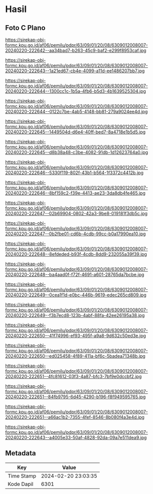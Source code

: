# Hasil

## Foto C Plano

https://sirekap-obj-formc.kpu.go.id/af06/pemilu/pdpr/63/09/01/20/08/6309012008007-20240220-222642--aa34bad7-b263-45c9-baf2-e299f8953caf.jpg

https://sirekap-obj-formc.kpu.go.id/af06/pemilu/pdpr/63/09/01/20/08/6309012008007-20240220-222643--1a21ed67-cb4e-4099-a11d-ee1486207bb7.jpg

https://sirekap-obj-formc.kpu.go.id/af06/pemilu/pdpr/63/09/01/20/08/6309012008007-20240220-222644--1300cc1c-1b5a-4fb6-b5d3-4b1639525304.jpg

https://sirekap-obj-formc.kpu.go.id/af06/pemilu/pdpr/63/09/01/20/08/6309012008007-20240220-222644--0122c7be-4ab5-4148-bb81-279a9024ee4d.jpg

https://sirekap-obj-formc.kpu.go.id/af06/pemilu/pdpr/63/09/01/20/08/6309012008007-20240220-222645--1449504d-d6e4-40ff-bed7-8a4718e1b5d5.jpg

https://sirekap-obj-formc.kpu.go.id/af06/pemilu/pdpr/63/09/01/20/08/6309012008007-20240220-222645--d8b38a48-c3be-4082-91db-1d12623764a0.jpg

https://sirekap-obj-formc.kpu.go.id/af06/pemilu/pdpr/63/09/01/20/08/6309012008007-20240220-222646--5330f119-802f-43b1-b564-1f3372c4412b.jpg

https://sirekap-obj-formc.kpu.go.id/af06/pemilu/pdpr/63/09/01/20/08/6309012008007-20240220-222646--8bf159c2-f39e-4413-ae23-3da8db4fe465.jpg

https://sirekap-obj-formc.kpu.go.id/af06/pemilu/pdpr/63/09/01/20/08/6309012008007-20240220-222647--02b69904-0802-42a3-9be8-019181f3db5c.jpg

https://sirekap-obj-formc.kpu.go.id/af06/pemilu/pdpr/63/09/01/20/08/6309012008007-20240220-222647--0b2fbe01-cd6b-4cdb-99cc-b0a17990ea10.jpg

https://sirekap-obj-formc.kpu.go.id/af06/pemilu/pdpr/63/09/01/20/08/6309012008007-20240220-222648--8efdeded-b93f-4cdb-8dd9-232055a39f39.jpg

https://sirekap-obj-formc.kpu.go.id/af06/pemilu/pdpr/63/09/01/20/08/6309012008007-20240220-222648--ba4aad0f-f72f-4691-a601-28765da7bcbe.jpg

https://sirekap-obj-formc.kpu.go.id/af06/pemilu/pdpr/63/09/01/20/08/6309012008007-20240220-222649--0cea1f1d-e0bc-446b-9619-edec265cd809.jpg

https://sirekap-obj-formc.kpu.go.id/af06/pemilu/pdpr/63/09/01/20/08/6309012008007-20240220-222649--f3b7ecd8-123b-4abf-88fa-42ee26195a38.jpg

https://sirekap-obj-formc.kpu.go.id/af06/pemilu/pdpr/63/09/01/20/08/6309012008007-20240220-222650--41f74996-ef93-495f-a9a8-9d632c50ed3e.jpg

https://sirekap-obj-formc.kpu.go.id/af06/pemilu/pdpr/63/09/01/20/08/6309012008007-20240220-222650--ed025458-4f89-411a-bf6c-5badea71348b.jpg

https://sirekap-obj-formc.kpu.go.id/af06/pemilu/pdpr/63/09/01/20/08/6309012008007-20240220-222651--4fc81612-03f3-4a87-bfc3-7bf9e0dccbf2.jpg

https://sirekap-obj-formc.kpu.go.id/af06/pemilu/pdpr/63/09/01/20/08/6309012008007-20240220-222651--84fb9795-6d45-4290-b196-f8f949595765.jpg

https://sirekap-obj-formc.kpu.go.id/af06/pemilu/pdpr/63/09/01/20/08/6309012008007-20240220-222651--a66ac1b2-7355-4fef-8546-8b080f4a3e4d.jpg

https://sirekap-obj-formc.kpu.go.id/af06/pemilu/pdpr/63/09/01/20/08/6309012008007-20240220-222643--a4005e33-50af-4828-92da-09a7e511dea9.jpg


## Metadata

| Key        | Value               |
| ---------- | ------------------- |
| Time Stamp | 2024-02-20 23:03:35 |
| Kode Dapil | 6301                |



